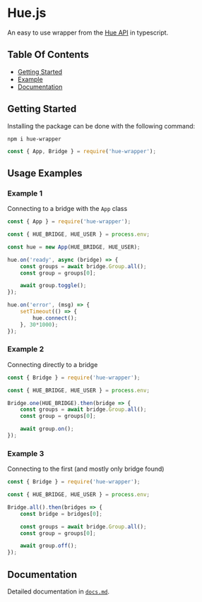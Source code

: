 # Hue.js
An easy to use wrapper from the [Hue API](https://developers.meethue.com/develop/hue-api/) in typescript.

## Table Of Contents
- [Getting Started](#getting-started)
- [Example](#usage-examples)
- [Documentation](#documentation)

## Getting Started

Installing the package can be done with the following command:

```
npm i hue-wrapper
```

```js
const { App, Bridge } = require('hue-wrapper');
```
## Usage Examples

### Example 1
Connecting to a bridge with the `App` class

```js
const { App } = require('hue-wrapper');

const { HUE_BRIDGE, HUE_USER } = process.env;

const hue = new App(HUE_BRIDGE, HUE_USER);

hue.on('ready', async (bridge) => {
    const groups = await bridge.Group.all();
    const group = groups[0];

    await group.toggle();
});

hue.on('error', (msg) => {
    setTimeout(() => {
        hue.connect();
    }, 30*1000);
});
```

### Example 2
Connecting directly to a bridge

```js
const { Bridge } = require('hue-wrapper');

const { HUE_BRIDGE, HUE_USER } = process.env;

Bridge.one(HUE_BRIDGE).then(bridge => {
    const groups = await bridge.Group.all();
    const group = groups[0];

    await group.on();
});
```

### Example 3
Connecting to the first (and mostly only bridge found)

```js
const { Bridge } = require('hue-wrapper');

const { HUE_BRIDGE, HUE_USER } = process.env;

Bridge.all().then(bridges => {
    const bridge = bridges[0];

    const groups = await bridge.Group.all();
    const group = groups[0];

    await group.off();
});
```
## Documentation
Detailed documentation in [`docs.md`](./docs.md).
